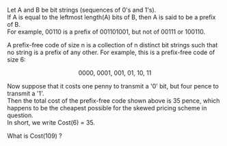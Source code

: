   <p>Let A and B be bit strings (sequences of 0's and 1's).<br />  If A is equal to the leftmost length(A) bits of B, then A is said to be a prefix of B.<br />  For example, 00110 is a prefix of 001101001, but not of 00111 or 100110.</p>    <p>A prefix-free code of size n is a collection of n distinct bit strings such that no string is a prefix of any other.  For example, this is a prefix-free code of size 6:</p>    <p style="text-align:center;">0000, 0001, 001, 01, 10, 11</p>    <p>Now suppose that it costs one penny to transmit a '0' bit, but four pence to transmit a '1'.<br />  Then the total cost of the prefix-free code shown above is 35 pence, which happens to be the cheapest possible for the skewed pricing scheme in question.<br />  In short, we write Cost(6) = 35.</p>    <p>What is Cost(109) ?</p>  